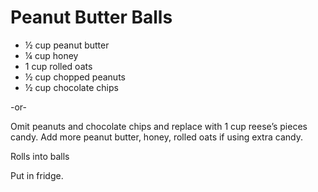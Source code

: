 # Peanut Butter Balls

- ½ cup peanut butter
- ¼ cup honey
- 1 cup rolled oats
- ½ cup chopped peanuts
- ½ cup chocolate chips

-or-

Omit peanuts and chocolate chips and replace with 1 cup reese’s pieces candy. Add more peanut butter, honey, rolled oats if using extra candy.

Rolls into balls

Put in fridge.
